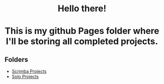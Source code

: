 <h1 align="center"> Hello there!<h1>
<p align="center">
    This is my github Pages folder where I'll be storing all completed projects.
</p>


## Folders
- [Scrimba Projects](https://github.com/QuangLyHo/QuangLyHo.github.io/tree/main/scrimba_projects)
- [Solo Projects](https://github.com/QuangLyHo/QuangLyHo.github.io/tree/main/solo_projects)